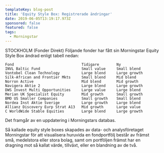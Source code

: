 ```yaml
---
templateKey: blog-post
title: 'Equity Style Box: Registrerade ändringar'
date: 2019-06-05T13:19:17.973Z
sponsored: false
featured: false
tags:
  - Morningstar
---
```

STOCKHOLM (Fonder Direkt) Följande fonder har fått sin Morningstar Equity Style Box ändrad enligt tabell nedan:


```
Fond                               Tidigare        Ny          
INVL Baltic Fund                   Small value     Small blend 
Vontobel Clean Technology          Large blend     Large growth
Silk-African and Frontier Mkts     Small blend     Mid blend   
Norron Active                      Mid blend       Mid growth  
Navigera Aktie 2                   Large blend     Large growth
DWS Invest Multi Opportunities     Large value     Large blend 
Merian UK Specialist Equity        Mid growth      Small growth
BMO US Smaller Companies           Small growth    Small blend 
Nordea Inst Aktie Sverige          Large growth    Large blend 
Allianz Discovery Eurp Strat A13   Mid growth      Large value 
C WorldWide Stable Equities        Large blend     Large growth
```

Det framgår av en uppdatering i Morningstars databas.



Så kallade equity style boxes skapades av data- och analysföretaget Morningstar för att visualisera huruvida en fondportfölj består av främst små, medelstora eller stora bolag, samt om portföljen främst har en dragning mot så kallat värde, tillväxt, eller en blandning av de två.
